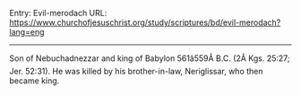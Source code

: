 Entry: Evil-merodach
URL: https://www.churchofjesuschrist.org/study/scriptures/bd/evil-merodach?lang=eng

---

Son of Nebuchadnezzar and king of Babylon 561â559Â B.C. (2Â Kgs. 25:27; Jer. 52:31). He was killed by his brother-in-law, Neriglissar, who then became king.
